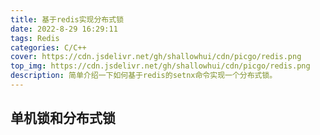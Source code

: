 ```yaml
---
title: 基于redis实现分布式锁
date: 2022-8-29 16:29:11
tags: Redis
categories: C/C++
cover: https://cdn.jsdelivr.net/gh/shallowhui/cdn/picgo/redis.png
top_img: https://cdn.jsdelivr.net/gh/shallowhui/cdn/picgo/redis.png
description: 简单介绍一下如何基于redis的setnx命令实现一个分布式锁。
---
```

## 单机锁和分布式锁